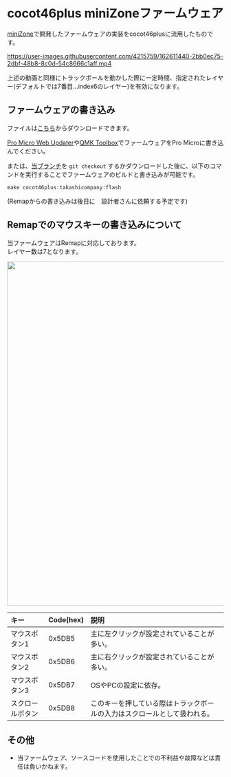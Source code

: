 # cocot46plus miniZoneファームウェア

[miniZone](https://github.com/takashicompany/minizone)で開発したファームウェアの実装をcocot46plusに流用したものです。

https://user-images.githubusercontent.com/4215759/162611440-2bb0ec75-2dbf-48b8-8c0d-54c8666c1aff.mp4

上述の動画と同様にトラックボールを動かした際に一定時間、指定されたレイヤー(デフォルトでは7番目...index6のレイヤー)を有効になります。  

## ファームウェアの書き込み

ファイルは[こちら](https://github.com/takashicompany/qmk_firmware/releases/download/cocot46plus-tc-1.0.0/cocot46plus_takashicompany.hex)からダウンロードできます。

[Pro Micro Web Updater](https://sekigon-gonnoc.github.io/promicro-web-updater/index.html)や[QMK Toolbox](https://kbd.dailycraft.jp/claw44/buildguide/10_firmware/toolbox/)でファームウェアをPro Microに書き込んでください。

または、[当ブランチ](https://github.com/takashicompany/qmk_firmware/tree/cocot46plus/takashicompany/)を `git checkout` するかダウンロードした後に、以下のコマンドを実行することでファームウェアのビルドと書き込みが可能です。

```
make cocot46plus:takashicompany:flash
```

(Remapからの書き込みは後日に　設計者さんに依頼する予定です)

## Remapでのマウスキーの書き込みについて

当ファームウェアはRemapに対応しております。  
レイヤー数は7となります。

<img width="800px" src="https://user-images.githubusercontent.com/4215759/179385032-68dce77e-1e41-46c5-a2e4-47c3e87ef68d.png">

|キー|Code(hex)|説明|
|:--|:--|:--|
|マウスボタン1|0x5DB5|主に左クリックが設定されていることが多い。|
|マウスボタン2|0x5DB6|主に右クリックが設定されていることが多い。|
|マウスボタン3|0x5DB7|OSやPCの設定に依存。|
|スクロールボタン|0x5DB8|このキーを押している際はトラックボールの入力はスクロールとして扱われる。|

## その他

- 当ファームウェア、ソースコードを使用したことでの不利益や故障などは責任は負いかねます。
